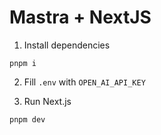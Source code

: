 # Mastra + NextJS

1. Install dependencies

```
pnpm i
```
2. Fill `.env` with `OPEN_AI_API_KEY`


3. Run Next.js

```
pnpm dev
```
